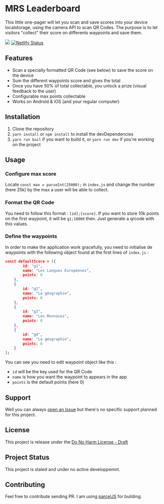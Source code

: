 # MRS Leaderboard

This little one-pager will let you scan and save scores into your device localstorage, using the camera API to scan QR Codes. The purpose is to let visitors "collect" their score on differents waypoints and save them.

![](https://img.shields.io/github/license/clawfire/mrs-leaderboard)
[![Netlify Status](https://api.netlify.com/api/v1/badges/d60a4f11-0049-4cb4-af50-72753b294f74/deploy-status)](https://app.netlify.com/sites/mrs-leaderboard/deploys)


## Features

- Scan a specially formatted QR Code (see below) to save the score on the device
- Sum the different waypoints score and gives the total
- Once you have 50% of total collectable, you unlock a prize (visual feedback to the user)
- Configurable max points collectable
- Works on Android & iOS (and your regular computer)

## Installation

1. Clone the repository
2. `yarn install` or `npm install` to install the devDependencies
3. `yarn run buil` if you want to build it, or `yarn run dev` if you're working on the project

## Usage

### Configure max score

Locate `const max = parseInt(25000);` in `index.js` and change the number (here 25k) by the max a user will be able to collect.

### Format the QR Code
You need to follow this format : `[id];[score]`.
If you want to store 10k points on the first waypoint, it will be `g1;10000` then. Just generate a qrcode with this values.



### Define the waypoints

In order to make the application work gracefully, you need to initialise de waypoints with the following object found at the first lines of `index.js` :
```json
const defaultScore = [{
        id: "g1",
        name: "Les Langues Européenes",
        points: 0
    },
    {
        id: "g2",
        name: "La géographie",
        points: 0
    },
    {
        id: "g3",
        name: "Les Monnaies",
        points: 0
    },
    {
        id: "g4",
        name: "La géographie",
        points: 0
    }
];
```

You can see you need to edit waypoint object like this :
- `id` will be the key used for the QR Code
- `name` is how you want the waypoint to appears in the app
- `points` is the default points (here 0)

## Support
Well you can always [open an Issue](/issues/new) but there's no specific support planned for this project.

## License
This project is release under the [Do No Harm License - Draft](/LICENSE.md)

## Project Status
This project is staled and under no active developpemnt.

## Contributing
Feel free to contribute sending PR.
I am using [parcelJS](http://parceljs.org) for building.
